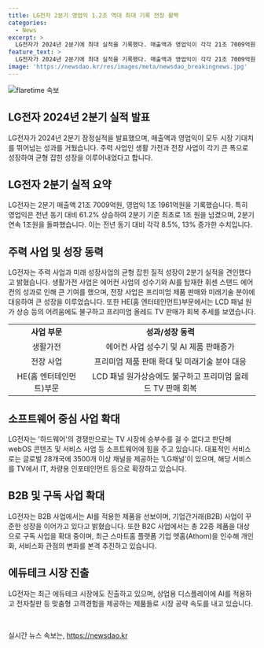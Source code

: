 ```yaml
---
title: LG전자 2분기 영업익 1.2조 역대 최대 기록 전장 활짝
categories:
  - News
excerpt: >
  LG전자가 2024년 2분기에 최대 실적을 기록했다. 매출액과 영업익이 각각 21조 7009억원, 1조 1961억원을 기록하여 시장 기대치를 뛰어넘었다. 생활가전과 전장 사업의 성장으로 균형잡힌 성장을 이루었으며, 특히 AI를 탑재한 휘센 스탠드 에어컨의 성과가 높았다. 또한, LG전자는 B2B 사업의 성장을 이어가면서 상반기 매출액은 3년 연속 40조 원을, 영업익은 4년 연속 2조 원을 상회했다. 더불어 LG채널이 28개국에서 5000만명 이상의 사용자를 보유하고 있으며, 에듀테크 시장에도 주목하고 있다.
feature_text: >
  LG전자가 2024년 2분기에 최대 실적을 기록했다. 매출액과 영업익이 각각 21조 7009억원, 1조 1961억원을 기록하여 시장 기대치를 뛰어넘었다. 생활가전과 전장 사업의 성장으로 균형잡힌 성장을 이루었으며, 특히 AI를 탑재한 휘센 스탠드 에어컨의 성과가 높았다. 또한, LG전자는 B2B 사업의 성장을 이어가면서 상반기 매출액은 3년 연속 40조 원을, 영업익은 4년 연속 2조 원을 상회했다. 더불어 LG채널이 28개국에서 5000만명 이상의 사용자를 보유하고 있으며, 에듀테크 시장에도 주목하고 있다.
image: 'https://newsdao.kr/res/images/meta/newsdao_breakingnews.jpg'
---
```


<p><img src="https://newsdao.kr/res/images/meta/newsdao_breakingnews.jpg" alt="flaretime 속보" /></p>

<h2 data-ke-size="size26">LG전자 2024년 2분기 실적 발표</h2>

<p data-ke-size="size16">LG전자가 2024년 2분기 잠정실적을 발표했으며, 매출액과 영업익이 모두 시장 기대치를 뛰어넘는 성과를 거뒀습니다. 주력 사업인 생활 가전과 전장 사업이 각기 큰 폭으로 성장하여 균형 잡힌 성장을 이루어내었다고 합니다.</p>

<h2 data-ke-size="size24">LG전자 2분기 실적 요약</h2>

<p data-ke-size="size16">LG전자는 2분기 매출액 21조 7009억원, 영업익 1조 1961억원을 기록했습니다. 특히 영업익은 전년 동기 대비 61.2% 상승하여 2분기 기준 최초로 1조 원을 넘겼으며, 2분기 연속 1조원을 돌파했습니다. 이는 전년 동기 대비 각각 8.5%, 13% 증가한 수치입니다.</p>

<h2 data-ke-size="size24">주력 사업 및 성장 동력</h2>

<p data-ke-size="size16">LG전자는 주력 사업과 미래 성장사업의 균형 잡힌 질적 성장이 2분기 실적을 견인했다고 밝혔습니다. 생활가전 사업은 에어컨 사업의 성수기와 AI를 탑재한 휘센 스탠드 에어컨의 성과로 인해 큰 기여를 했으며, 전장 사업은 프리미엄 제품 판매와 미래기술 분야에 대응하여 큰 성장을 이루었습니다. 또한 HE(홈 엔터테인먼트)부문에서는 LCD 패널 원가 상승 등의 어려움에도 불구하고 프리미엄 올레드 TV 판매가 회복 추세를 보였습니다.</p>

<table>
    <tr>
        <td style="text-align: center; height: 17px;"><b>사업 부문</b></td>
        <td style="text-align: center; height: 17px;"><b>성과/성장 동력</b></td>
    </tr>
    <tr>
        <td style="text-align: center; height: 17px;">생활가전</td>
        <td style="text-align: center; height: 17px;">에어컨 사업 성수기 및 AI 제품 판매증가</td>
    </tr>
    <tr>
        <td style="text-align: center; height: 17px;">전장 사업</td>
        <td style="text-align: center; height: 17px;">프리미엄 제품 판매 확대 및 미래기술 분야 대응</td>
    </tr>
    <tr>
        <td style="text-align: center; height: 17px;">HE(홈 엔터테인먼트)부문</td>
        <td style="text-align: center; height: 17px;">LCD 패널 원가상승에도 불구하고 프리미엄 올레드 TV 판매 회복</td>
    </tr>
</table>

<h2 data-ke-size="size24">소프트웨어 중심 사업 확대</h2>

<p data-ke-size="size16">LG전자는 '하드웨어'의 경쟁만으로는 TV 시장에 승부수를 걸 수 없다고 판단해 webOS 콘텐츠 및 서비스 사업 등 소프트웨어에 힘을 주고 있습니다. 대표적인 서비스로는 글로벌 28개국에 3500개 이상 채널을 제공하는 'LG채널'이 있으며, 해당 서비스를 TV에서 IT, 차량용 인포테인먼트 등으로 확장하고 있습니다.</p>

<h2 data-ke-size="size24">B2B 및 구독 사업 확대</h2>

<p data-ke-size="size16">LG전자는 B2B 사업에서는 AI를 적용한 제품을 선보이며, 기업간거래(B2B) 사업이 꾸준한 성장을 이어가고 있다고 밝혔습니다. 또한 B2C 사업에서는 총 22종 제품을 대상으로 구독 사업을 확대 중이며, 최근 스마트홈 플랫폼 기업 앳홈(Athom)을 인수해 개인화, 서비스화 관점의 변화를 본격 추진하고 있습니다.</p>

<h2 data-ke-size="size24">에듀테크 시장 진출</h2>

<p data-ke-size="size16">LG전자는 최근 에듀테크 시장에도 진출하고 있으며, 상업용 디스플레이에 AI를 적용하고 전자칠판 등 맞춤형 고객경험을 제공하는 제품들로 시장 공략 속도를 내고 있습니다.</p>

<p data-ke-size="size16">&nbsp;</p>
실시간 뉴스 속보는, <a href="https://newsdao.kr" rel="dofollow">https://newsdao.kr</a>


